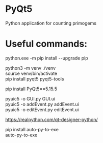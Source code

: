 # PyQt5
Python application for counting primogems

# Useful commands:   

python.exe -m pip install --upgrade pip  

python3 -m venv ./venv   
source venv/bin/activate    
pip install pyqt5 pyqt5-tools  

pip install PyQt5==5.15.5

pyuic5 -o GUI.py GUI.ui  
pyuic5 -o addEvent.py addEvent.ui  
pyuic5 -o editEvent.py editEvent.ui  

https://realpython.com/qt-designer-python/  

pip install auto-py-to-exe  
auto-py-to-exe  
